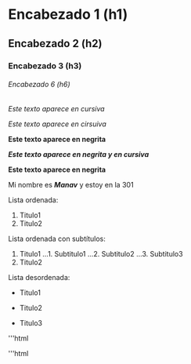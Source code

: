 # Encabezado 1 (h1)
## Encabezado 2 (h2)
### Encabezado 3 (h3)
###### Encabezado 6 (h6)

*Este texto aparece en cursiva*

_Este texto aparece en cirsuiva_

**Este texto aparece en negrita**

_**Este texto aparece en negrita y en cursiva**_

__Este texto aparece en negrita__

Mi nombre es *__Manav__* y estoy en la 301

Lista ordenada:
1. Titulo1
2. Titulo2

Lista ordenada con subtítulos:
1. Titulo1
...1. Subtitulo1
...2. Subtitulo2
...3. Subtitulo3
2. Titulo2

Lista desordenada:

* Titulo1

- Titulo2

+ Titulo3

'''html
<html>
  <head>
  </head> 
</html>
'''html
